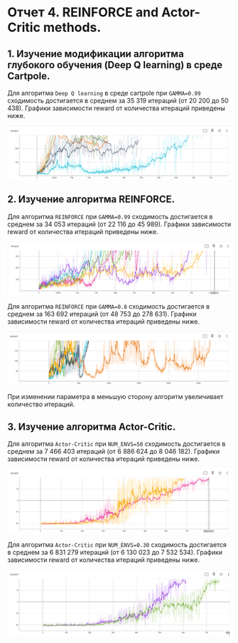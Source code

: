 # Отчет 4. REINFORCE and Actor-Critic methods.

## 1. Изучение модификации алгоритма глубокого обучения (Deep Q learning) в среде Cartpole.

Для алгоритма `Deep Q learning` в среде cartpole при `GAMMA=0.99` сходимость достигается в среднем за 35 319 итераций (от 20 200 до 50 438). 
Графики зависимости reward от количества итераций приведены ниже.

<img src="photo/3.PNG"/>

## 2. Изучение алгоритма REINFORCE. 

Для алгоритма `REINFORCE` при `GAMMA=0.99` сходимость достигается в среднем за 34 053 итераций (от 22 116 до 45 989). 
Графики зависимости reward от количества итераций приведены ниже.

<img src="photo/1.PNG"/>

Для алгоритма `REINFORCE` при `GAMMA=0.8` сходимость достигается в среднем за 163 692 итераций (от 48 753 до 278 631). 
Графики зависимости reward от количества итераций приведены ниже.

<img src="photo/2.PNG"/>

При изменении параметра в меньшую сторону алгоритм увеличивает количество итераций.

## 3. Изучение алгоритма Actor-Critic. 

Для алгоритма `Actor-Critic` при `NUM_ENVS=50` сходимость достигается в среднем за 7 466 403 итераций (от 6 886 624 до 8 046 182). 
Графики зависимости reward от количества итераций приведены ниже.

<img src="photo/4.PNG"/>

Для алгоритма `Actor-Critic` при `NUM_ENVS=0.30` сходимость достигается в среднем за 6 831 279 итераций (от 6 130 023 до 7 532 534). 
Графики зависимости reward от количества итераций приведены ниже.

<img src="photo/5.PNG"/>
